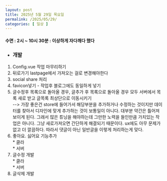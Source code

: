 ```yaml
---
layout: post
title: 2025년 5월 29일 목요일
permalink: /2025/05/29/
categories: [ 일상 ]
---
```

#### 수면 : 2시 ~ 10시 30분 : 이상하게 자다깨다 했다
* ### 개발
1. Config.vue 작업 마무리하기
1. 뒤로가기 lastpage에서 가져오는 걸로 변경해야한다
1. social share 처리
1. favicon넣기 - 작업후 블로그에도 동일하게 넣기
1. 글수정후 목록으로 돌아올 경우, 글추가 후 목록으로 돌아올 경우 모두 서버에서 목록 새로 받고 글목록 최상단으로 이동시키기 <br/>--> 가장 좋은건 store에 들어가서 해당부분을 추가하거나 수정하는 것이지만 데이터를 찾아서 디자인에 맞게 추가하는 것이 보통일이 아니다. 대부분 약간은 틀어져 보이게 된다. 그래서 많은 튜닝을 해야하는데 그만한 노력을 들인만큼 가치있는 작업은 아니다. 그냥 새로가져오면 간단하게 해결되기 때문이다. ux에도 아무 문제가 없고 더 깔끔하다. 따라서 댓글이 아닌 일반글을 이렇게 처리하는게 맞다.
1. 좋아요. 싫어요 기능추가<br>* 클라<br>* 서버
1. 글수정 개발<br>* 클라<br>* 서버
1. 글삭제 개발